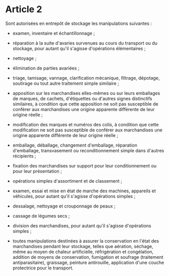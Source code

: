 # Article 2

Sont autorisées en entrepôt de stockage les manipulations suivantes :

- examen, inventaire et échantillonnage ;

- réparation à la suite d'avaries survenues au cours du transport ou du stockage, pour autant qu'il s'agisse d'opérations élémentaires ;

- nettoyage ;

- élimination de parties avariées ;

- triage, tamisage, vannage, clarification mécanique, filtrage, dépotage, soutirage ou tout autre traitement simple similaire ;

- apposition sur les marchandises elles-mêmes ou sur leurs emballages de marques, de cachets, d'étiquettes ou d'autres signes distinctifs similaires, à condition que cette apposition ne soit pas susceptible de conférer aux marchandises une origine apparente différente de leur origine réelle ;

- modification des marques et numéros des colis, à condition que cette modification ne soit pas susceptible de conférer aux marchandises une origine apparente différente de leur origine réelle ;

- emballage, déballage, changement d'emballage, réparation d'emballage, transvasement ou reconditionnement simple dans d'autres récipients ;

- fixation des marchandises sur support pour leur conditionnement ou pour leur présentation ;

- opérations simples d'assortiment et de classement ;

- examen, essai et mise en état de marche des machines, appareils et véhicules, pour autant qu'il s'agisse d'opérations simples ;

- dessalage, nettoyage et crouponnage de peaux ;

- cassage de légumes secs ;

- division des marchandises, pour autant qu'il s'agisse d'opérations simples ;

- toutes manipulations destinées à assurer la conservation en l'état des marchandises pendant leur stockage, telles que aération, séchage, même au moyen de chaleur artificielle, réfrigération et congélation, addition de moyens de conservation, fumigation et soufrage (traitement antiparasitaire), graissage, peinture antirouille, application d'une couche protectrice pour le transport.

